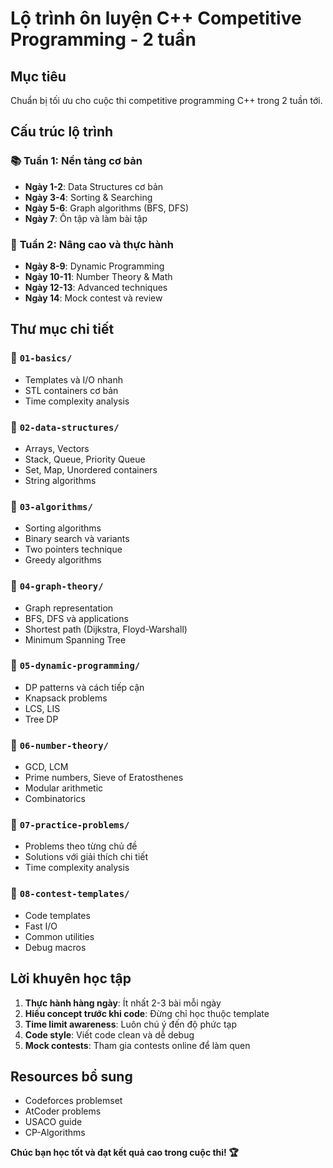 # Lộ trình ôn luyện C++ Competitive Programming - 2 tuần

## Mục tiêu
Chuẩn bị tối ưu cho cuộc thi competitive programming C++ trong 2 tuần tới.

## Cấu trúc lộ trình

### 📚 **Tuần 1: Nền tảng cơ bản**
- **Ngày 1-2**: Data Structures cơ bản
- **Ngày 3-4**: Sorting & Searching
- **Ngày 5-6**: Graph algorithms (BFS, DFS)
- **Ngày 7**: Ôn tập và làm bài tập

### 🚀 **Tuần 2: Nâng cao và thực hành**
- **Ngày 8-9**: Dynamic Programming
- **Ngày 10-11**: Number Theory & Math
- **Ngày 12-13**: Advanced techniques
- **Ngày 14**: Mock contest và review

## Thư mục chi tiết

### 📁 `01-basics/`
- Templates và I/O nhanh
- STL containers cơ bản
- Time complexity analysis

### 📁 `02-data-structures/`
- Arrays, Vectors
- Stack, Queue, Priority Queue
- Set, Map, Unordered containers
- String algorithms

### 📁 `03-algorithms/`
- Sorting algorithms
- Binary search và variants
- Two pointers technique
- Greedy algorithms

### 📁 `04-graph-theory/`
- Graph representation
- BFS, DFS và applications
- Shortest path (Dijkstra, Floyd-Warshall)
- Minimum Spanning Tree

### 📁 `05-dynamic-programming/`
- DP patterns và cách tiếp cận
- Knapsack problems
- LCS, LIS
- Tree DP

### 📁 `06-number-theory/`
- GCD, LCM
- Prime numbers, Sieve of Eratosthenes
- Modular arithmetic
- Combinatorics

### 📁 `07-practice-problems/`
- Problems theo từng chủ đề
- Solutions với giải thích chi tiết
- Time complexity analysis

### 📁 `08-contest-templates/`
- Code templates
- Fast I/O
- Common utilities
- Debug macros

## Lời khuyên học tập
1. **Thực hành hàng ngày**: Ít nhất 2-3 bài mỗi ngày
2. **Hiểu concept trước khi code**: Đừng chỉ học thuộc template
3. **Time limit awareness**: Luôn chú ý đến độ phức tạp
4. **Code style**: Viết code clean và dễ debug
5. **Mock contests**: Tham gia contests online để làm quen

## Resources bổ sung
- Codeforces problemset
- AtCoder problems
- USACO guide
- CP-Algorithms

**Chúc bạn học tốt và đạt kết quả cao trong cuộc thi! 🏆**